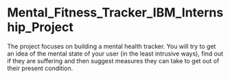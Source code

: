 # Mental_Fitness_Tracker_IBM_Internship_Project
The project focuses on building a mental health tracker.   You will try to get an idea of the mental state of your user (in the least intrusive ways), find out if they are suffering and then suggest measures they can take to get out of their present condition. 
